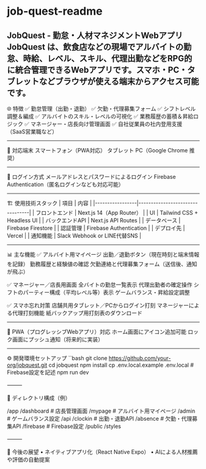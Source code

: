 # job-quest-readme

JobQuest - 勤怠・人材マネジメントWebアプリ
JobQuest は、飲食店などの現場でアルバイトの勤怠、時給、レベル、スキル、代理出勤などをRPG的に統合管理できるWebアプリです。スマホ・PC・タブレットなどブラウザが使える端末からアクセス可能です。
---

🌐 特徴
✅ 勤怠管理（出勤・退勤）
✅ 欠勤・代理募集フォーム
✅ シフトレベル調整＆編成
✅ アルバイトのスキル・レベルの可視化
✅ 業務履歴の蓄積＆昇給ロジック
✅ マネージャー・店長向け管理画面
✅ 自社従業員の社内登用支援（SaaS営業職など）

---

📱 対応端末
スマートフォン（PWA対応）
タブレット
PC（Google Chrome 推奨）

---

🔐 ログイン方式
メールアドレスとパスワードによるログイン
Firebase Authentication（匿名ログインなども対応可能）

---

🏗️ 使用技術スタック
| 項目            | 内容                            |
|-----------------|---------------------------------|
| フロントエンド  | Next.js 14（App Router）        |
| UI              | Tailwind CSS + Headless UI      |
| バックエンドAPI | Next.js API Routes              |
| データベース    | Firebase Firestore               |
| 認証管理        | Firebase Authentication          |
| デプロイ先      | Vercel                          |
| 通知機能        | Slack Webhook or LINE代替SNS     |

---

📊 主な機能
✅ アルバイト用マイページ
出勤／退勤ボタン（現在時刻と端末情報を記録）
勤務履歴と経験値の確認
欠勤連絡と代理募集フォーム（送信後、通知が飛ぶ）

✅ マネージャー／店長用画面
全バイトの勤怠一覧表示
代理出勤者の確定操作
シフトのパーティー構成（平均レベル等）表示
ゲームバランス・昇給設定調整

✅ スマホ忘れ対策
店舗共用タブレット／PCからログイン打刻
マネージャーによる代理打刻機能
紙バックアップ用打刻表のダウンロード

---

🚀 PWA（プログレッシブWebアプリ）対応
ホーム画面にアイコン追加可能
ロック画面にプッシュ通知（将来的に実装）

---

⚙️ 開発環境セットアップ
``bash
git clone https://github.com/your-org/jobquest.git
cd jobquest
npm install
cp .env.local.example .env.local  # Firebase設定を記述
npm run dev



⸻

📁 ディレクトリ構成（例）

/app
  /dashboard         # 店長管理画面
  /mypage            # アルバイト用マイページ
  /admin             # ゲームバランス設定
/api
  /clockin           # 出勤・退勤API
  /absence           # 欠勤・代理募集API
/firebase            # Firebase設定
/public
/styles



⸻

📅 今後の展望
    •    ネイティブアプリ化（React Native Expo）
    •    AIによる人材推薦や評価の自動提案

